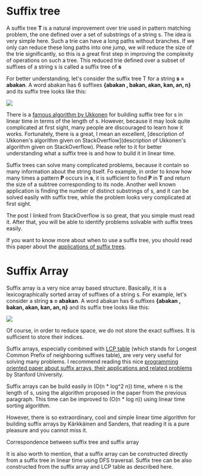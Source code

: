 # Suffix tree

A suffix tree **T** is a natural improvement over trie used in pattern matching problem, the one defined over a set of substrings of a string s. The idea is very simple here. Such a trie can have a long paths without branches. If we only can reduce these long paths into one jump, we will reduce the size of the trie significantly, so this is a great first step in improving the complexity of operations on such a tree. This reduced trie defined over a subset of suffixes of a string s is called a suffix tree of **s**

For better understanding, let's consider the suffix tree T for a string **s = abakan**. A word abakan has 6 suffixes **{abakan , bakan, akan, kan, an, n}** and its suffix tree looks like this:

![](https://he-s3.s3.amazonaws.com/media/uploads/fa2b26c.jpg)

There is a [famous algorithm by Ukkonen](https://en.wikipedia.org/wiki/Ukkonen%27s_algorithm) for building suffix tree for s in linear time in terms of the length of s. However, because it may look quite complicated at first sight, many people are discouraged to learn how it works. Fortunately, there is a great, I mean an excellent, [description of Ukkonen's algorithm given on StackOverflow](description of Ukkonen's algorithm given on StackOverflow). Please refer to it for better understanding what a suffix tree is and how to build it in linear time.

Suffix trees can solve many complicated problems, because it contain so many information about the string itself. Fo example, in order to know how many times a pattern **P** occurs in **s**, it is sufficient to find **P** in **T** and return the size of a subtree corresponding to its node. Another well known application is finding the number of distinct substrings of s, and it can be solved easily with suffix tree, while the problem looks very complicated at first sight.

The post I linked from StackOverflow is so great, that you simple must read it. After that, you will be able to identify problems solvable with suffix trees easily.

If you want to know more about when to use a suffix tree, you should read this paper about the [applications of suffix trees](http://www.cs.elte.hu/~berkri/Theses/Vasarhelyi_2.pdf).

# Suffix Array

Suffix array is a very nice array based structure. Basically, it is a lexicographically sorted array of suffixes of a string s. For example, let's consider a string **s = abakan**. A word abakan has 6 suffixes **{abakan , bakan, akan, kan, an, n}** and its suffix tree looks like this:

![](https://he-s3.s3.amazonaws.com/media/uploads/029389f.jpg)

Of course, in order to reduce space, we do not store the exact suffixes. It is sufficient to store their indices.

Suffix arrays, especially combined with [LCP table](https://en.wikipedia.org/wiki/LCP_array) (which stands for Longest Common Prefix of neighboring suffixes table), are very very useful for solving many problems. I recommend reading this nice [programming oriented paper about suffix arrays, their applications and related problems](https://web.stanford.edu/class/cs97si/suffix-array.pdf) by Stanford University.

Suffix arrays can be build easily in \(O(n * log^2 n)\) time, where n is the length of s, using the algorithm proposed in the paper from the previous paragraph. This time can be improved to \(O(n * log n)\) using linear time sorting algorithm.

However, there is so extraordinary, cool and simple linear time algorithm for building suffix arrays by Kärkkäinen and Sanders, that reading it is a pure pleasure and you cannot miss it.

Correspondence between suffix tree and suffix array

It is also worth to mention, that a suffix array can be constructed directly from a suffix tree in linear time using DFS traversal. Suffix tree can be also constructed from the suffix array and LCP table as described here.